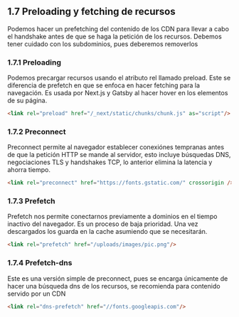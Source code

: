 ## 1.7 Preloading y fetching de recursos

Podemos hacer un prefetching del contenido de los CDN para llevar a cabo
el handshake antes de que se haga la petición de los recursos. Debemos
tener cuidado con los subdominios, pues deberemos removerlos

### 1.7.1 Preloading

Podemos precargar recursos usando el atributo rel llamado preload. Este
se diferencia de prefetch en que se enfoca en hacer fetching para la
navegación. Es usada por Next.js y Gatsby al hacer hover en los
elementos de su página.

``` html
<link rel="preload" href="/_next/static/chunks/chunk.js" as="script"/>
```

### 1.7.2 Preconnect

Preconnect permite al navegador establecer conexiónes tempranas antes de
que la petición HTTP se mande al servidor, esto incluye búsquedas DNS,
negociaciones TLS y handshakes TCP, lo anterior elimina la latencia y
ahorra tiempo.

``` html
<link rel="preconnect" href="https://fonts.gstatic.com/" crossorigin />
```

### 1.7.3 Prefetch

Prefetch nos permite conectarnos previamente a dominios en el tiempo
inactivo del navegador. Es un proceso de baja prioridad. Una vez
descargados los guarda en la cache asumiendo que se necesitarán.

``` html
<link rel="prefetch" href="/uploads/images/pic.png"/>
```

### 1.7.4 Prefetch-dns

Este es una versión simple de preconnect, pues se encarga únicamente de
hacer una búsqueda dns de los recursos, se recomienda para contenido
servido por un CDN

``` html
<link rel="dns-prefetch" href="//fonts.googleapis.com"/>
```

